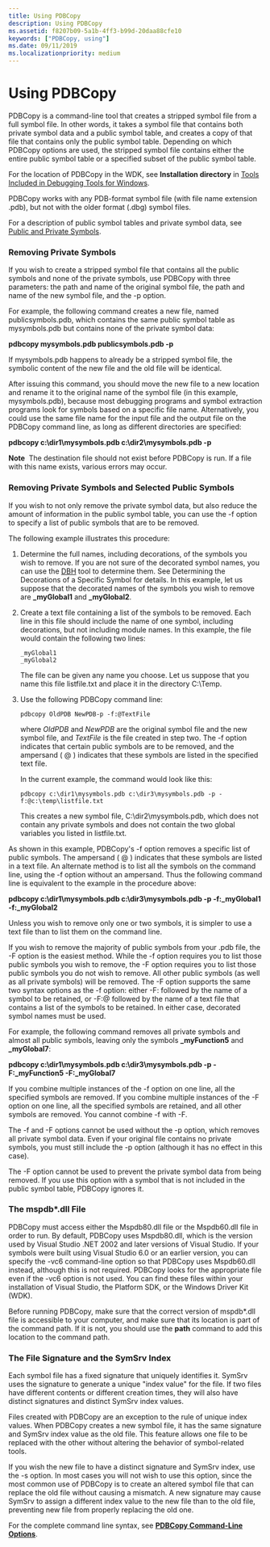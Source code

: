 ```yaml
---
title: Using PDBCopy
description: Using PDBCopy
ms.assetid: f8207b09-5a1b-4ff3-b99d-20daa88cfe10
keywords: ["PDBCopy, using"]
ms.date: 09/11/2019
ms.localizationpriority: medium
---
```


# Using PDBCopy

PDBCopy is a command-line tool that creates a stripped symbol file from a full symbol file. In other words, it takes a symbol file that contains both private symbol data and a public symbol table, and creates a copy of that file that contains only the public symbol table. Depending on which PDBCopy options are used, the stripped symbol file contains either the entire public symbol table or a specified subset of the public symbol table.

For the location of PDBCopy in the WDK, see **Installation directory** in [Tools Included in Debugging Tools for Windows](extra-tools.md#installation-directory).

PDBCopy works with any PDB-format symbol file (with file name extension .pdb), but not with the older format (.dbg) symbol files.

For a description of public symbol tables and private symbol data, see [Public and Private Symbols](public-and-private-symbols.md).

### <span id="removing_private_symbols"></span><span id="REMOVING_PRIVATE_SYMBOLS"></span>Removing Private Symbols

If you wish to create a stripped symbol file that contains all the public symbols and none of the private symbols, use PDBCopy with three parameters: the path and name of the original symbol file, the path and name of the new symbol file, and the -p option.

For example, the following command creates a new file, named publicsymbols.pdb, which contains the same public symbol table as mysymbols.pdb but contains none of the private symbol data:

**pdbcopy mysymbols.pdb publicsymbols.pdb -p**

If mysymbols.pdb happens to already be a stripped symbol file, the symbolic content of the new file and the old file will be identical.

After issuing this command, you should move the new file to a new location and rename it to the original name of the symbol file (in this example, mysymbols.pdb), because most debugging programs and symbol extraction programs look for symbols based on a specific file name. Alternatively, you could use the same file name for the input file and the output file on the PDBCopy command line, as long as different directories are specified:

**pdbcopy c:\\dir1\\mysymbols.pdb c:\\dir2\\mysymbols.pdb -p**

**Note**  The destination file should not exist before PDBCopy is run. If a file with this name exists, various errors may occur.

 

### <span id="removing_private_symbols_and_selected_public_symbols"></span><span id="REMOVING_PRIVATE_SYMBOLS_AND_SELECTED_PUBLIC_SYMBOLS"></span>Removing Private Symbols and Selected Public Symbols

If you wish to not only remove the private symbol data, but also reduce the amount of information in the public symbol table, you can use the -f option to specify a list of public symbols that are to be removed.

The following example illustrates this procedure:

1.  Determine the full names, including decorations, of the symbols you wish to remove. If you are not sure of the decorated symbol names, you can use the [DBH](dbh.md) tool to determine them. See Determining the Decorations of a Specific Symbol for details. In this example, let us suppose that the decorated names of the symbols you wish to remove are **\_myGlobal1** and **\_myGlobal2**.

2.  Create a text file containing a list of the symbols to be removed. Each line in this file should include the name of one symbol, including decorations, but not including module names. In this example, the file would contain the following two lines:

    ```text
    _myGlobal1
    _myGlobal2 
    ```

    The file can be given any name you choose. Let us suppose that you name this file listfile.txt and place it in the directory C:\\Temp.

3.  Use the following PDBCopy command line:

    ```console
    pdbcopy OldPDB NewPDB-p -f:@TextFile 
    ```

    where *OldPDB* and *NewPDB* are the original symbol file and the new symbol file, and *TextFile* is the file created in step two. The -f option indicates that certain public symbols are to be removed, and the ampersand ( @ ) indicates that these symbols are listed in the specified text file.

    In the current example, the command would look like this:

    ```console
    pdbcopy c:\dir1\mysymbols.pdb c:\dir3\mysymbols.pdb -p -f:@c:\temp\listfile.txt 
    ```

    This creates a new symbol file, C:\\dir2\\mysymbols.pdb, which does not contain any private symbols and does not contain the two global variables you listed in listfile.txt.

As shown in this example, PDBCopy's -f option removes a specific list of public symbols. The ampersand ( @ ) indicates that these symbols are listed in a text file. An alternate method is to list all the symbols on the command line, using the -f option without an ampersand. Thus the following command line is equivalent to the example in the procedure above:

**pdbcopy c:\\dir1\\mysymbols.pdb c:\\dir3\\mysymbols.pdb -p -f:\_myGlobal1 -f:\_myGlobal2**

Unless you wish to remove only one or two symbols, it is simpler to use a text file than to list them on the command line.

If you wish to remove the majority of public symbols from your .pdb file, the -F option is the easiest method. While the -f option requires you to list those public symbols you wish to remove, the -F option requires you to list those public symbols you do not wish to remove. All other public symbols (as well as all private symbols) will be removed. The -F option supports the same two syntax options as the -f option: either -F: followed by the name of a symbol to be retained, or -F:@ followed by the name of a text file that contains a list of the symbols to be retained. In either case, decorated symbol names must be used.

For example, the following command removes all private symbols and almost all public symbols, leaving only the symbols **\_myFunction5** and **\_myGlobal7**:

**pdbcopy c:\\dir1\\mysymbols.pdb c:\\dir3\\mysymbols.pdb -p -F:\_myFunction5 -F:\_myGlobal7**

If you combine multiple instances of the -f option on one line, all the specified symbols are removed. If you combine multiple instances of the -F option on one line, all the specified symbols are retained, and all other symbols are removed. You cannot combine -f with -F.

The -f and -F options cannot be used without the -p option, which removes all private symbol data. Even if your original file contains no private symbols, you must still include the -p option (although it has no effect in this case).

The -F option cannot be used to prevent the private symbol data from being removed. If you use this option with a symbol that is not included in the public symbol table, PDBCopy ignores it.

### <span id="the_mspdb__dll_file"></span><span id="THE_MSPDB__DLL_FILE"></span>The mspdb\*.dll File

PDBCopy must access either the Mspdb80.dll file or the Mspdb60.dll file in order to run. By default, PDBCopy uses Mspdb80.dll, which is the version used by Visual Studio .NET 2002 and later versions of Visual Studio. If your symbols were built using Visual Studio 6.0 or an earlier version, you can specify the -vc6 command-line option so that PDBCopy uses Mspdb60.dll instead, although this is not required. PDBCopy looks for the appropriate file even if the -vc6 option is not used. You can find these files within your installation of Visual Studio, the Platform SDK, or the Windows Driver Kit (WDK).

Before running PDBCopy, make sure that the correct version of mspdb\*.dll file is accessible to your computer, and make sure that its location is part of the command path. If it is not, you should use the **path** command to add this location to the command path.

### <span id="the_file_signature_and_the_symsrv_index"></span><span id="THE_FILE_SIGNATURE_AND_THE_SYMSRV_INDEX"></span>The File Signature and the SymSrv Index

Each symbol file has a fixed signature that uniquely identifies it. SymSrv uses the signature to generate a unique "index value" for the file. If two files have different contents or different creation times, they will also have distinct signatures and distinct SymSrv index values.

Files created with PDBCopy are an exception to the rule of unique index values. When PDBCopy creates a new symbol file, it has the same signature and SymSrv index value as the old file. This feature allows one file to be replaced with the other without altering the behavior of symbol-related tools.

If you wish the new file to have a distinct signature and SymSrv index, use the -s option. In most cases you will not wish to use this option, since the most common use of PDBCopy is to create an altered symbol file that can replace the old file without causing a mismatch. A new signature may cause SymSrv to assign a different index value to the new file than to the old file, preventing new file from properly replacing the old one.

For the complete command line syntax, see [**PDBCopy Command-Line Options**](pdbcopy-command-line-options.md).

 

 





